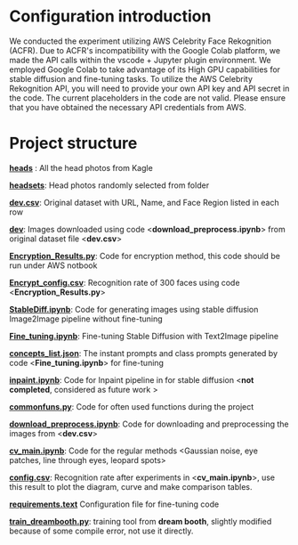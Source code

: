 # Configuration introduction
We conducted the experiment utilizing AWS Celebrity Face Rekognition (ACFR). Due to ACFR's incompatibility with the Google Colab platform, we made the API calls within the vscode + Jupyter plugin environment. We employed Google Colab to take advantage of its High GPU capabilities for stable diffusion and fine-tuning tasks. To utilize the AWS Celebrity Rekognition API, you will need to provide your own API key and API secret in the code. The current placeholders in the code are not valid. Please ensure that you have obtained the necessary API credentials from AWS.

# Project structure
[**heads**](https://github.com/EricW1118/ComVisionProject/main/heads) : All the head photos from Kagle 

[**headsets**](https://github.com/EricW1118/ComVisionProject/main/headsets): Head photos randomly selected from <heads> folder 

[**dev.csv**](https://github.com/EricW1118/ComVisionProject/main/dev.csv): Original dataset with URL, Name, and Face Region listed in each row 

[**dev**](https://github.com/EricW1118/ComVisionProject/main/dev): Images downloaded using code <**download_preprocess.ipynb**> from original dataset file <**dev.csv**> 

[**Encryption_Results.py**](https://github.com/EricW1118/ComVisionProject/main/Encryption_Results.py): Code for encryption method, this code should be run under AWS notbook 

[**Encrypt_config.csv**](https://github.com/EricW1118/ComVisionProject/main/Encrypt_config.csv): Recognition rate of 300 faces using code <**Encryption_Results.py**> 

[**StableDiff.ipynb**](https://github.com/EricW1118/ComVisionProject/main/StableDiff.ipynb): Code for generating images using stable diffusion Image2Image pipeline without fine-tuning 

[**Fine_tuning.ipynb**](https://github.com/EricW1118/ComVisionProject/main/Fine_tuning.ipynb): Fine-tuning Stable Diffusion with Text2Image pipeline 

[**concepts_list.json**](https://github.com/EricW1118/ComVisionProject/main/concepts_list.json): The instant prompts and class prompts generated by code <**Fine_tuning.ipynb**> for fine-tuning 

[**inpaint.ipynb**](https://github.com/EricW1118/ComVisionProject/main/inpaint.ipynb): Code for Inpaint pipeline in for stable diffusion <**not completed**, considered as future work > 

[**commonfuns.py**](https://github.com/EricW1118/ComVisionProject/main/commonfuns.py): Code for often used functions during the project 

[**download_preprocess.ipynb**](https://github.com/EricW1118/ComVisionProject/main/download_preprocess.ipynb): Code for downloading and preprocessing the images from <**dev.csv**>  

[**cv_main.ipynb**](https://github.com/EricW1118/ComVisionProject/main/cv_main.ipynb): Code for the regular methods <Gaussian noise, eye patches, line through eyes, leopard spots> 

[**config.csv**](https://github.com/EricW1118/ComVisionProject/main/config.csv): Recognition rate after experiments in <**cv_main.ipynb**>, use this result to plot the diagram, curve and make comparison tables. 

[**requirements.text**](https://github.com/EricW1118/ComVisionProject/main/requirements.text) Configuration file for fine-tuning code 

[**train_dreambooth.py**](https://github.com/EricW1118/ComVisionProject/main/train_dreambooth.py): training tool from **dream booth**, slightly modified because of some compile error, not use it directly.
